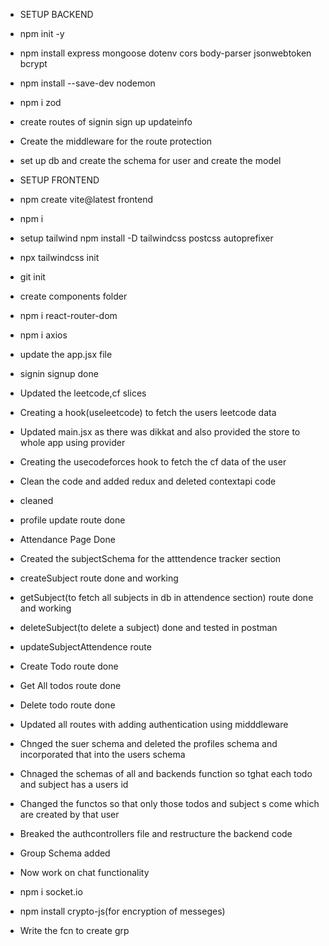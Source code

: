 - SETUP BACKEND
- npm init -y
- npm install express mongoose dotenv cors body-parser jsonwebtoken bcrypt
- npm install --save-dev nodemon
- npm i zod
- create routes of signin sign up updateinfo
- Create the middleware for the route protection
- set up db and create the schema for user and create the model
- SETUP FRONTEND
-  npm create vite@latest frontend  
- npm i
- setup tailwind npm install -D tailwindcss postcss autoprefixer
- npx tailwindcss init
- git init
- create components folder
- npm i react-router-dom
- npm i axios
- update the app.jsx file
- signin signup done




- Updated the leetcode,cf slices
- Creating a hook(useleetcode) to fetch the users leetcode data
- Updated main.jsx as there was dikkat and also provided the store to whole app using provider
- Creating the usecodeforces hook to fetch the cf data of the user
- Clean the code  and added redux and deleted contextapi code
- cleaned 
- profile update route done
- Attendance Page Done
- Created the subjectSchema for the atttendence tracker section
- createSubject route done and working 
- getSubject(to fetch all subjects in db in attendence section) route done and working 
- deleteSubject(to delete a subject) done and tested in postman
- updateSubjectAttendence route 
- Create Todo route done
- Get All todos route done
- Delete todo route done
- Updated all routes with adding authentication using midddleware
- Chnged the suer schema and deleted the profiles schema and incorporated that into the users schema
- Chnaged the schemas of all and backends function so tghat each todo and subject has a users id 
- Changed the functos so that only those todos and subject s come which are created by that user
- Breaked the authcontrollers file and restructure the backend code
- Group Schema added
- Now work on chat functionality
 - npm i socket.io
 - npm install crypto-js(for encryption of messeges)
 - Write the fcn to create grp
